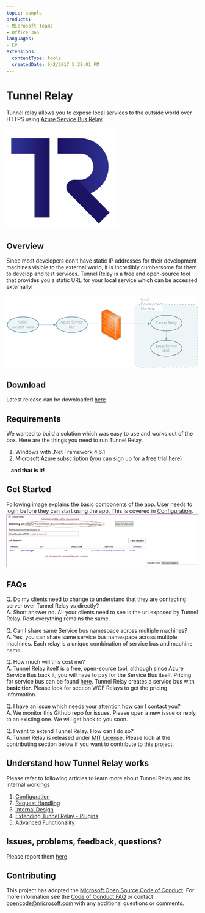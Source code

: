 ```yaml
---
topic: sample
products:
- Microsoft Teams
- Office 365
languages:
- C#
extensions:
  contentType: tools
  createdDate: 6/2/2017 5:30:01 PM
---
```

# Tunnel Relay

Tunnel relay allows you to expose local services to the outside world over HTTPS using [Azure Service Bus Relay](https://docs.microsoft.com/en-us/azure/service-bus-relay/relay-wcf-dotnet-get-started).

![Tunnel Relay Logo](TunnelRelaylogo-01.png "Tunnel Relay")

## Overview
Since most developers don't have static IP addresses for their development machines visible to the external world, it is incredibly cumbersome for them to develop and test services. Tunnel Relay is a free and open-source tool that provides you a static URL for your local service which can be accessed externally!

![Overview](BotDevelopementTR.png "Overview")

## Download
Latest release can be downloaded [here](https://github.com/OfficeDev/microsoft-teams-tunnelrelay/releases/latest) 

## Requirements
We wanted to build a solution which was easy to use and works out of the box. Here are the things you need to run Tunnel Relay.

1. Windows with .Net Framework 4.6.1
2. Microsoft Azure subscription (you can sign up for a free trial [here](https://azure.microsoft.com/en-us/free/))

...__**and that is it!**__

## Get Started
Following image explains the basic components of the app. User needs to login before they can start using the app. This is covered in [Configuration](Configuration.md).
![Main Window](MainWindow.png "Tunnel Relay Main Window")

## FAQs

Q. Do my clients need to change to understand that they are contacting server over Tunnel Relay vs directly? </br>
A. Short answer no. All your clients need to see is the url exposed by Tunnel Relay. Rest everything remains the same.

Q. Can I share same Service bus namespace across multiple machines? </br>
A. Yes, you can share same service bus namespace across multiple machines. Each relay is a unique combination of service bus and machine name.

Q. How much will this cost me? </br>
A. Tunnel Relay itself is a free, open-source tool, although since Azure Service Bus back it, you will have to pay for the Service Bus itself. Pricing for service bus can be found [here](https://azure.microsoft.com/en-us/pricing/details/service-bus/). Tunnel Relay creates a service bus with __basic tier__. Please look for section WCF Relays to get the pricing information.

Q. I have an issue which needs your attention how can I contact you? </br>
A. We monitor this Github repo for issues. Please open a new issue or reply to an existing one. We will get back to you soon. 

Q. I want to extend Tunnel Relay. How can I do so? </br>
A. Tunnel Relay is released under [MIT License](https://opensource.org/licenses/MIT). Please look at the contributing section below if you want to contribute to this project.

## Understand how Tunnel Relay works
Please refer to following articles to learn more about Tunnel Relay and its internal workings

1. [Configuration](Configuration.md)
2. [Request Handling](RequestHandling.md) 
3. [Internal Design](InternalDesign.md)
4. [Extending Tunnel Relay - Plugins](PluginManagement.md)
5. [Advanced Functionality](AdvancedTopics.md)

## Issues, problems, feedback, questions?
Please report them [here](https://github.com/OfficeDev/microsoft-teams-tunnelrelay/issues)

## Contributing

This project has adopted the [Microsoft Open Source Code of Conduct](https://opensource.microsoft.com/codeofconduct/). For more information see the [Code of Conduct FAQ](https://opensource.microsoft.com/codeofconduct/faq/) or contact [opencode@microsoft.com](mailto:opencode@microsoft.com) with any additional questions or comments.
